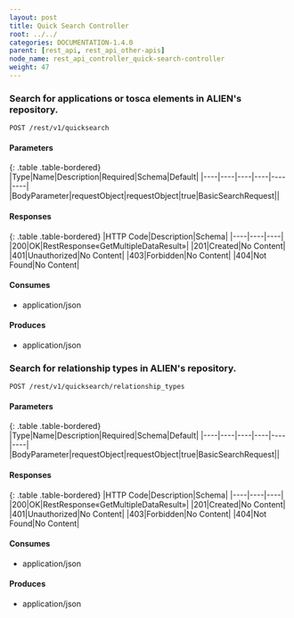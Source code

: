 ```yaml
---
layout: post
title: Quick Search Controller
root: ../../
categories: DOCUMENTATION-1.4.0
parent: [rest_api, rest_api_other-apis]
node_name: rest_api_controller_quick-search-controller
weight: 47
---
```


### Search for applications or tosca elements in ALIEN's repository.
```
POST /rest/v1/quicksearch
```

#### Parameters

{: .table .table-bordered}
|Type|Name|Description|Required|Schema|Default|
|----|----|----|----|----|----|
|BodyParameter|requestObject|requestObject|true|BasicSearchRequest||


#### Responses

{: .table .table-bordered}
|HTTP Code|Description|Schema|
|----|----|----|
|200|OK|RestResponse«GetMultipleDataResult»|
|201|Created|No Content|
|401|Unauthorized|No Content|
|403|Forbidden|No Content|
|404|Not Found|No Content|


#### Consumes

* application/json

#### Produces

* application/json

### Search for relationship types in ALIEN's repository.
```
POST /rest/v1/quicksearch/relationship_types
```

#### Parameters

{: .table .table-bordered}
|Type|Name|Description|Required|Schema|Default|
|----|----|----|----|----|----|
|BodyParameter|requestObject|requestObject|true|BasicSearchRequest||


#### Responses

{: .table .table-bordered}
|HTTP Code|Description|Schema|
|----|----|----|
|200|OK|RestResponse«GetMultipleDataResult»|
|201|Created|No Content|
|401|Unauthorized|No Content|
|403|Forbidden|No Content|
|404|Not Found|No Content|


#### Consumes

* application/json

#### Produces

* application/json

